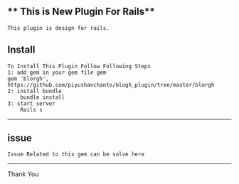 ** This is New Plugin For Rails**
---------------------------------

```shell
This plugin is design for rails.
```

**Install**
-----------

```shell
To Install This Plugin Follow Following Steps
1: add gem in your gem file gem
gem 'blorgh', https://github.com/piyushanchanto/blogh_plugin/tree/master/blorgh
2: install bundle
	bundle install
3: start server
	Rails s
```

***

**issue**
---------

```shell
Issue Related to this gem can be solve here
```

***

Thank You

